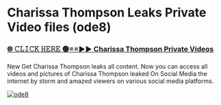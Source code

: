 # Charissa Thompson Leaks Private Video files (ode8)

<h3><a href="https://mediafirerr.pages.dev?q=Charissa+Thompson&ref=R42" rel="nofollow">🌐 𝙲𝙻𝙸𝙲𝙺 𝙷𝙴𝚁𝙴 🟢==►► Charissa Thompson Private Videos</a></h3>

New Get Charissa Thompson leaks all content. Now you can access all videos and pictures of Charissa Thompson leaked On Social Media the internet by storm and amazed viewers on various social media platforms.

[![ode8](https://github.com/user-attachments/assets/26341bd8-4b91-4a20-822e-3fd5d525dd40)](https://mediafirerr.pages.dev?q=Charissa+Thompson&ref=R42)

